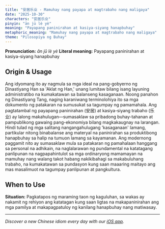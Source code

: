 ```yaml
---
title: "安居乐业 - Mamuhay nang payapa at magtrabaho nang maligaya"
date: "2025-10-30"
characters: "安居乐业"
pinyin: "ān jū lè yè"
meaning: "Payapang paninirahan at kasiya-siyang hanapbuhay"
metaphoric_meaning: "Mamuhay nang payapa at magtrabaho nang maligaya"
theme: "Pilosopiya ng Buhay"
---
```


**Pronunciation:** *ān jū lè yè*
**Literal meaning:** Payapang paninirahan at kasiya-siyang hanapbuhay

## Origin & Usage

Ang idyomang ito ay nagmula sa mga ideal na pang-gobyerno ng Dinastiyang Han sa 'Aklat ng Han,' unang lumitaw bilang isang layuning administratibo na kumakatawan sa balanseng kasaganaan. Noong panahon ng Dinastiyang Tang, naging karaniwang terminolohiya ito sa mga dokumento ng patakaran na sumusukat sa tagumpay ng pamamahala. Ang pagtatambal ng payapang paninirahan (安居) at kasiya-siyang trabaho (乐业) ay lalong makahulugan—sumasaklaw sa pribadong buhay-tahanan at pampublikong gawaing pang-ekonomiya bilang magkakaugnay na larangan. Hindi tulad ng mga salitang nangangahulugang 'kasaganaan' lamang, partikular nitong binabalanse ang materyal na paninirahan sa produktibong hanapbuhay sa halip na tumuon lamang sa kayamanan. Ang modernong paggamit nito ay sumasaklaw mula sa patakaran ng pamahalaan hanggang sa personal na adhikain, na naglalarawan ng pundamental na katatagang panlipunan na nagpapahintulot sa mga ordinaryong mamamayan na mamuhay nang walang takot habang nakikibahagi sa makabuluhang trabaho, na kumakatawan sa pundasyon kung saan maaaring maitayo ang mas masalimuot na tagumpay panlipunan at pangkultura.

## When to Use

**Situation:** Pagkatapos ng maraming taon ng kaguluhan, sa wakas ay nakamit ng rehiyon ang katatagan kung saan ligtas na makapaninirahan ang mga pamilya at makapagpatuloy ng kanilang hanapbuhay nang matiwasay.

---

*Discover a new Chinese idiom every day with our [iOS app](https://apps.apple.com/us/app/daily-chinese-idioms/id6740611324).*
